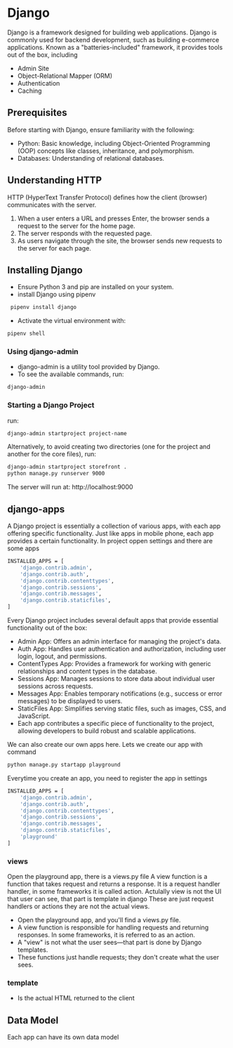 # Django

Django is a framework designed for building web applications.
Django is commonly used for backend development, such as building e-commerce applications.
Known as a "batteries-included" framework, it provides tools out of the box, including

- Admin Site
- Object-Relational Mapper (ORM)
- Authentication
- Caching

## Prerequisites

Before starting with Django, ensure familiarity with the following:

- Python: Basic knowledge, including Object-Oriented Programming (OOP) concepts like classes, inheritance, and polymorphism.
- Databases: Understanding of relational databases.

## Understanding HTTP

HTTP (HyperText Transfer Protocol) defines how the client (browser) communicates with the server.

1. When a user enters a URL and presses Enter, the browser sends a request to the server for the home page.
2. The server responds with the requested page.
3. As users navigate through the site, the browser sends new requests to the server for each page.

## Installing Django

- Ensure Python 3 and pip are installed on your system.
- install Django using pipenv

```bash
 pipenv install django
```

- Activate the virtual environment with:

```bash
pipenv shell
```

### Using django-admin

- django-admin is a utility tool provided by Django.
- To see the available commands, run:

```bash
django-admin
```

### Starting a Django Project

run:

```bash
django-admin startproject project-name
```

Alternatively, to avoid creating two directories (one for the project and another for the core files),
run:

```bash
django-admin startproject storefront .
python manage.py runserver 9000
```

The server will run at:
http://localhost:9000

## django-apps

A Django project is essentially a collection of various apps, with each app offering specific functionality.
Just like apps in mobile phone, each app provides a certain functionality.
In project oppen settings and there are some apps

```bash
INSTALLED_APPS = [
    'django.contrib.admin',
    'django.contrib.auth',
    'django.contrib.contenttypes',
    'django.contrib.sessions',
    'django.contrib.messages',
    'django.contrib.staticfiles',
]
```

Every Django project includes several default apps that provide essential functionality out of the box:

- Admin App: Offers an admin interface for managing the project's data.
- Auth App: Handles user authentication and authorization, including user login, logout, and permissions.
- ContentTypes App: Provides a framework for working with generic relationships and content types in the database.
- Sessions App: Manages sessions to store data about individual user sessions across requests.
- Messages App: Enables temporary notifications (e.g., success or error messages) to be displayed to users.
- StaticFiles App: Simplifies serving static files, such as images, CSS, and JavaScript.
- Each app contributes a specific piece of functionality to the project, allowing developers to build robust and scalable applications.

We can also create our own apps here.
Lets we create our app with command

```bash
python manage.py startapp playground
```

Everytime you create an app, you need to register the app in settings

```bash
INSTALLED_APPS = [
    'django.contrib.admin',
    'django.contrib.auth',
    'django.contrib.contenttypes',
    'django.contrib.sessions',
    'django.contrib.messages',
    'django.contrib.staticfiles',
    'playground'
]
```

### views

Open the playground app, there is a views.py file
A view function is a function that takes request and returns a response.
It is a request handler handler, in some frameworks it is called action.
Actulally view is not the UI that user can see, that part is template in django
These are just request handlers or actions they are not the actual views.

- Open the playground app, and you'll find a views.py file.
- A view function is responsible for handling requests and returning responses. In some frameworks, it is referred to as an action.
- A "view" is not what the user sees—that part is done by Django templates.
- These functions just handle requests; they don't create what the user sees.

### template

- Is the actual HTML returned to the client

## Data Model

Each app can have its own data model

